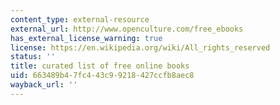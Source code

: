 ```yaml
---
content_type: external-resource
external_url: http://www.openculture.com/free_ebooks
has_external_license_warning: true
license: https://en.wikipedia.org/wiki/All_rights_reserved
status: ''
title: curated list of free online books
uid: 663489b4-7fc4-43c9-9218-427ccfb8aec8
wayback_url: ''
---
```

